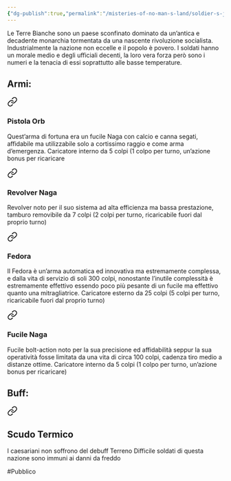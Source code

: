 ```yaml
---
{"dg-publish":true,"permalink":"/misteries-of-no-man-s-land/soldier-s-journal/nazioni/terre-bianche/"}
---
```


Le Terre Bianche sono un paese sconfinato dominato da un’antica e decadente monarchia tormentata da una nascente rivoluzione socialista. Industrialmente la nazione non eccelle e il popolo è povero. I soldati hanno un morale medio e degli ufficiali decenti, la loro vera forza però sono i numeri e la tenacia di essi soprattutto alle basse temperature.
## Armi:

<div class="transclusion internal-embed is-loaded"><a class="markdown-embed-link" href="/Pistole/#pistola-orb" aria-label="Open link"><svg xmlns="http://www.w3.org/2000/svg" width="24" height="24" viewBox="0 0 24 24" fill="none" stroke="currentColor" stroke-width="2" stroke-linecap="round" stroke-linejoin="round" class="svg-icon lucide-link"><path d="M10 13a5 5 0 0 0 7.54.54l3-3a5 5 0 0 0-7.07-7.07l-1.72 1.71"></path><path d="M14 11a5 5 0 0 0-7.54-.54l-3 3a5 5 0 0 0 7.07 7.07l1.71-1.71"></path></svg></a><div class="markdown-embed">



### Pistola Orb
Quest’arma di fortuna era un fucile Naga con calcio e canna segati, affidabile ma utilizzabile solo a cortissimo raggio e come arma d’emergenza. Caricatore interno da 5 colpi (1 colpo per turno, un’azione bonus per ricaricare

</div></div>


<div class="transclusion internal-embed is-loaded"><a class="markdown-embed-link" href="/Pistole/#revolver-naga" aria-label="Open link"><svg xmlns="http://www.w3.org/2000/svg" width="24" height="24" viewBox="0 0 24 24" fill="none" stroke="currentColor" stroke-width="2" stroke-linecap="round" stroke-linejoin="round" class="svg-icon lucide-link"><path d="M10 13a5 5 0 0 0 7.54.54l3-3a5 5 0 0 0-7.07-7.07l-1.72 1.71"></path><path d="M14 11a5 5 0 0 0-7.54-.54l-3 3a5 5 0 0 0 7.07 7.07l1.71-1.71"></path></svg></a><div class="markdown-embed">



### Revolver Naga
Revolver noto per il suo sistema ad alta efficienza ma bassa prestazione, tamburo removibile da 7 colpi (2 colpi per turno, ricaricabile fuori dal proprio turno)

</div></div>


<div class="transclusion internal-embed is-loaded"><a class="markdown-embed-link" href="/misteries-of-no-man-s-land/soldier-s-journal/armi/fucili/#fedora" aria-label="Open link"><svg xmlns="http://www.w3.org/2000/svg" width="24" height="24" viewBox="0 0 24 24" fill="none" stroke="currentColor" stroke-width="2" stroke-linecap="round" stroke-linejoin="round" class="svg-icon lucide-link"><path d="M10 13a5 5 0 0 0 7.54.54l3-3a5 5 0 0 0-7.07-7.07l-1.72 1.71"></path><path d="M14 11a5 5 0 0 0-7.54-.54l-3 3a5 5 0 0 0 7.07 7.07l1.71-1.71"></path></svg></a><div class="markdown-embed">



### Fedora
Il Fedora è un’arma automatica ed innovativa ma estremamente complessa, e dalla vita di servizio di soli 300 colpi, nonostante l’inutile complessità è estremamente effettivo essendo poco più pesante di un fucile ma effettivo quanto una mitragliatrice. Caricatore esterno da 25 colpi (5 colpi per turno, ricaricabile fuori dal proprio turno)

</div></div>


<div class="transclusion internal-embed is-loaded"><a class="markdown-embed-link" href="/misteries-of-no-man-s-land/soldier-s-journal/armi/fucili/#fucile-naga" aria-label="Open link"><svg xmlns="http://www.w3.org/2000/svg" width="24" height="24" viewBox="0 0 24 24" fill="none" stroke="currentColor" stroke-width="2" stroke-linecap="round" stroke-linejoin="round" class="svg-icon lucide-link"><path d="M10 13a5 5 0 0 0 7.54.54l3-3a5 5 0 0 0-7.07-7.07l-1.72 1.71"></path><path d="M14 11a5 5 0 0 0-7.54-.54l-3 3a5 5 0 0 0 7.07 7.07l1.71-1.71"></path></svg></a><div class="markdown-embed">



### Fucile Naga
Fucile bolt-action noto per la sua precisione ed affidabilità seppur la sua operatività fosse limitata da una vita di circa 100 colpi, cadenza tiro medio a distanze ottime. Caricatore interno da 5 colpi (1 colpo per turno, un’azione bonus per ricaricare)

</div></div>

## Buff:

<div class="transclusion internal-embed is-loaded"><a class="markdown-embed-link" href="/misteries-of-no-man-s-land/soldier-s-journal/meccaniche/buff/#scudo-termico" aria-label="Open link"><svg xmlns="http://www.w3.org/2000/svg" width="24" height="24" viewBox="0 0 24 24" fill="none" stroke="currentColor" stroke-width="2" stroke-linecap="round" stroke-linejoin="round" class="svg-icon lucide-link"><path d="M10 13a5 5 0 0 0 7.54.54l3-3a5 5 0 0 0-7.07-7.07l-1.72 1.71"></path><path d="M14 11a5 5 0 0 0-7.54-.54l-3 3a5 5 0 0 0 7.07 7.07l1.71-1.71"></path></svg></a><div class="markdown-embed">



## Scudo Termico
I caesariani non soffrono del debuff Terreno Difficile soldati di questa nazione sono immuni ai danni da freddo

</div></div>

#Pubblico
